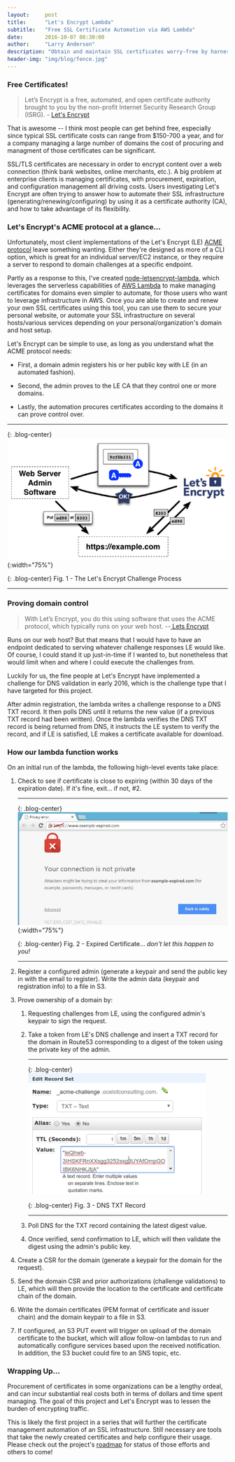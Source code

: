 ```yaml
---
layout:     post
title:      "Let's Encrypt Lambda"
subtitle:   "Free SSL Certificate Automation via AWS Lambda"
date:       2016-10-07 08:30:00
author:     "Larry Anderson"
description: "Obtain and maintain SSL certificates worry-free by harnessing the power of AWS lambda"
header-img: "img/blog/fence.jpg"
---
```


### Free Certificates!
>Let’s Encrypt is a free, automated, and open certificate authority brought to you by the non-profit Internet Security Research Group (ISRG). - [Let's Encrypt](https://letsencrypt.org/)

That is awesome -- I think most people can get behind free, especially since typical SSL certificate costs can range from $150-700 a year, and for a company managing a large number of domains the cost of procuring and managment of those certificates can be significant.

SSL/TLS certificates are necessary in order to encrypt content over a web connection (think bank websites, online merchants, etc.). A big problem at enterprise clients is managing certificates, with procurement, expiration, and configuration management all driving costs. Users investigating Let's Encrypt are often trying to answer how to automate their SSL infrastructure (generating/renewing/configuring) by using it as a certificate authority (CA), and how to take advantage of its flexibility.

### Let's Encrypt's ACME protocol at a glance...
Unfortunately, most client implementations of the Let's Encrypt (LE) [ACME protocol](https://github.com/ietf-wg-acme/acme/) leave something wanting. Either they're designed as more of a CLI option, which is great for an individual server/EC2 instance, or they require a server to respond to domain challenges at a specific endpoint.

Partly as a response to this, I've created [node-letsencrypt-lambda](https://github.com/ocelotconsulting/node-letsencrypt-lambda), which leverages the serverless capabilities of [AWS Lambda](https://aws.amazon.com/lambda/) to make managing certificates for domains even simpler to automate, for those users who want to leverage infrastructure in AWS. Once you are able to create and renew your own SSL certificates using this tool, you can use them to secure your personal website, or automate your SSL infrastructure on several hosts/various services depending on your personal/organization's domain and host setup.  

Let's Encrypt can be simple to use, as long as you understand what the ACME protocol needs:

* First, a domain admin registers his or her public key with LE (in an automated fashion).

* Second, the admin proves to the LE CA that they control one or more domains.

* Lastly, the automation procures certificates according to the domains it can prove control over.

---

{: .blog-center}
![Let's Encrypt ChallengePseudocode Process](/img/blog/2016-10-07-letsencrypt-lambda/howitworks_authorization.png){:width="75%"}

{: .blog-center}
Fig. 1 - The Let's Encrypt Challenge Process

---

### Proving domain control
>With Let’s Encrypt, you do this using software that uses the ACME protocol, which typically runs on your web host. --[ Lets Encrypt](https://letsencrypt.org/getting-started/)

Runs on our web host? But that means that I would have to have an endpoint dedicated to serving whatever challenge responses LE would like. Of course, I could stand it up just-in-time if I wanted to, but nonetheless that would limit when and where I could execute the challenges from.

Luckily for us, the fine people at Let's Encrypt have implemented a challenge for DNS validation in early 2016, which is the challenge type that I have targeted for this project.

After admin registration, the lambda writes a challenge response to a DNS TXT record. It then polls DNS until it returns the new value (if a previous TXT record had been written). Once the lambda verifies the DNS TXT record is being returned from DNS, it instructs the LE system to verify the record, and if LE is satisfied, LE makes a certificate available for download.

### How our lambda function works
On an initial run of the lambda, the following high-level events take place:

1. Check to see if certificate is close to expiring (within 30 days of the expiration date). If it's fine, exit... if not, #2.

    ---

    {: .blog-center}
    ![Certificate Expiration Notice](/img/blog/2016-10-07-letsencrypt-lambda/expired-cert.jpg){:width="75%"}

    {: .blog-center}
    Fig. 2 - Expired Certificate... *don't let this happen to you!*

    ---

2. Register a configured admin (generate a keypair and send the public key in with the email to register). Write the admin data (keypair and registration info) to a file in S3.

3. Prove ownership of a domain by:

    1. Requesting challenges from LE, using the configured admin's keypair to sign the request.

    2. Take a token from LE's DNS challenge and insert a TXT record for the domain in Route53 corresponding to a digest of the token using the private key of the admin.

        ---

        {: .blog-center}
        ![Certificate Expiration Notice](/img/blog/2016-10-07-letsencrypt-lambda/TXT_Record.png)

        {: .blog-center}
        Fig. 3 - DNS TXT Record

        ---
    3. Poll DNS for the TXT record containing the latest digest value.

    4. Once verified, send confirmation to LE, which will then validate the digest using the admin's public key.

4. Create a CSR for the domain (generate a keypair for the domain for the request).

5. Send the domain CSR and prior authorizations (challenge validations) to LE, which will then provide the location to the certificate and certificate chain of the domain.

6. Write the domain certificates (PEM format of certificate and issuer chain) and the domain keypair to a file in S3.

7. If configured, an S3 PUT event will trigger on upload of the domain certificate to the bucket, which will allow follow-on lambdas to run and automatically configure services based upon the received notification. In addition, the S3 bucket could fire to an SNS topic, etc.

### Wrapping Up...
Procurement of certificates in some organizations can be a lengthy ordeal, and can incur substantial real costs both in terms of dollars and time spent managing. The goal of this project and Let's Encrypt was to lessen the burden of encrypting traffic.

This is likely the first project in a series that will further the certificate management automation of an SSL infrastructure. Still necessary are tools that take the newly created certificates and help configure their usage. Please check out the project's [roadmap](https://github.com/ocelotconsulting/node-letsencrypt-lambda/blob/master/ROADMAP.md) for status of those efforts and others to come!
